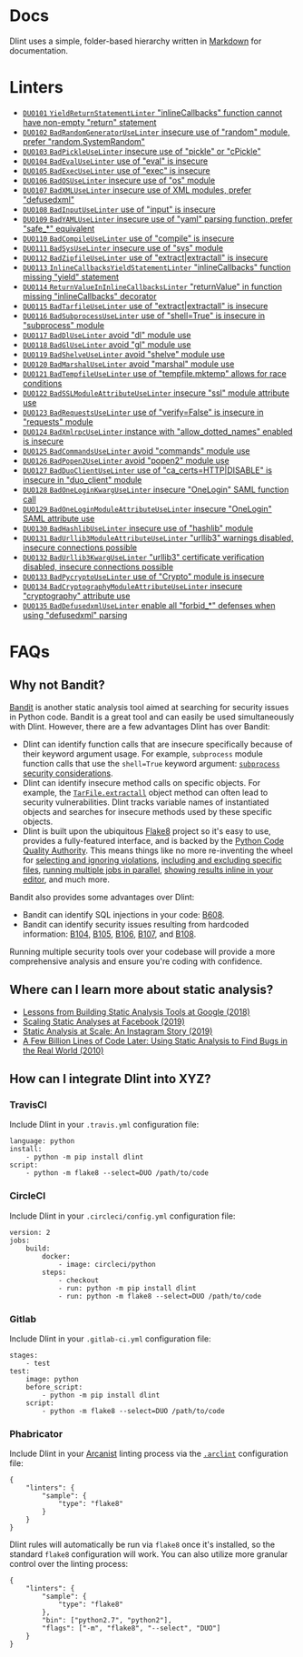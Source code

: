 # Docs

Dlint uses a simple, folder-based hierarchy written in [Markdown](https://en.wikipedia.org/wiki/Markdown) for documentation.

# Linters

* [`DUO101` `YieldReturnStatementLinter` "inlineCallbacks" function cannot have non-empty "return" statement](https://github.com/duo-labs/dlint/blob/master/docs/linters/DUO101.md)
* [`DUO102` `BadRandomGeneratorUseLinter` insecure use of "random" module, prefer "random.SystemRandom"](https://github.com/duo-labs/dlint/blob/master/docs/linters/DUO102.md)
* [`DUO103` `BadPickleUseLinter` insecure use of "pickle" or "cPickle"](https://github.com/duo-labs/dlint/blob/master/docs/linters/DUO103.md)
* [`DUO104` `BadEvalUseLinter` use of "eval" is insecure](https://github.com/duo-labs/dlint/blob/master/docs/linters/DUO104.md)
* [`DUO105` `BadExecUseLinter` use of "exec" is insecure](https://github.com/duo-labs/dlint/blob/master/docs/linters/DUO105.md)
* [`DUO106` `BadOSUseLinter` insecure use of "os" module](https://github.com/duo-labs/dlint/blob/master/docs/linters/DUO106.md)
* [`DUO107` `BadXMLUseLinter` insecure use of XML modules, prefer "defusedxml"](https://github.com/duo-labs/dlint/blob/master/docs/linters/DUO107.md)
* [`DUO108` `BadInputUseLinter` use of "input" is insecure](https://github.com/duo-labs/dlint/blob/master/docs/linters/DUO108.md)
* [`DUO109` `BadYAMLUseLinter` insecure use of "yaml" parsing function, prefer "safe_*" equivalent](https://github.com/duo-labs/dlint/blob/master/docs/linters/DUO109.md)
* [`DUO110` `BadCompileUseLinter` use of "compile" is insecure](https://github.com/duo-labs/dlint/blob/master/docs/linters/DUO110.md)
* [`DUO111` `BadSysUseLinter` insecure use of "sys" module](https://github.com/duo-labs/dlint/blob/master/docs/linters/DUO111.md)
* [`DUO112` `BadZipfileUseLinter` use of "extract|extractall" is insecure](https://github.com/duo-labs/dlint/blob/master/docs/linters/DUO112.md)
* [`DUO113` `InlineCallbacksYieldStatementLinter` "inlineCallbacks" function missing "yield" statement](https://github.com/duo-labs/dlint/blob/master/docs/linters/DUO113.md)
* [`DUO114` `ReturnValueInInlineCallbacksLinter` "returnValue" in function missing "inlineCallbacks" decorator](https://github.com/duo-labs/dlint/blob/master/docs/linters/DUO114.md)
* [`DUO115` `BadTarfileUseLinter` use of "extract|extractall" is insecure](https://github.com/duo-labs/dlint/blob/master/docs/linters/DUO115.md)
* [`DUO116` `BadSubprocessUseLinter` use of "shell=True" is insecure in "subprocess" module](https://github.com/duo-labs/dlint/blob/master/docs/linters/DUO116.md)
* [`DUO117` `BadDlUseLinter` avoid "dl" module use](https://github.com/duo-labs/dlint/blob/master/docs/linters/DUO117.md)
* [`DUO118` `BadGlUseLinter` avoid "gl" module use](https://github.com/duo-labs/dlint/blob/master/docs/linters/DUO118.md)
* [`DUO119` `BadShelveUseLinter` avoid "shelve" module use](https://github.com/duo-labs/dlint/blob/master/docs/linters/DUO119.md)
* [`DUO120` `BadMarshalUseLinter` avoid "marshal" module use](https://github.com/duo-labs/dlint/blob/master/docs/linters/DUO120.md)
* [`DUO121` `BadTempfileUseLinter` use of "tempfile.mktemp" allows for race conditions](https://github.com/duo-labs/dlint/blob/master/docs/linters/DUO121.md)
* [`DUO122` `BadSSLModuleAttributeUseLinter` insecure "ssl" module attribute use](https://github.com/duo-labs/dlint/blob/master/docs/linters/DUO122.md)
* [`DUO123` `BadRequestsUseLinter` use of "verify=False" is insecure in "requests" module](https://github.com/duo-labs/dlint/blob/master/docs/linters/DUO123.md)
* [`DUO124` `BadXmlrpcUseLinter` instance with "allow_dotted_names" enabled is insecure](https://github.com/duo-labs/dlint/blob/master/docs/linters/DUO124.md)
* [`DUO125` `BadCommandsUseLinter` avoid "commands" module use](https://github.com/duo-labs/dlint/blob/master/docs/linters/DUO125.md)
* [`DUO126` `BadPopen2UseLinter` avoid "popen2" module use](https://github.com/duo-labs/dlint/blob/master/docs/linters/DUO126.md)
* [`DUO127` `BadDuoClientUseLinter` use of "ca_certs=HTTP|DISABLE" is insecure in "duo_client" module](https://github.com/duo-labs/dlint/blob/master/docs/linters/DUO127.md)
* [`DUO128` `BadOneLoginKwargUseLinter` insecure "OneLogin" SAML function call](https://github.com/duo-labs/dlint/blob/master/docs/linters/DUO128.md)
* [`DUO129` `BadOneLoginModuleAttributeUseLinter` insecure "OneLogin" SAML attribute use](https://github.com/duo-labs/dlint/blob/master/docs/linters/DUO129.md)
* [`DUO130` `BadHashlibUseLinter` insecure use of "hashlib" module](https://github.com/duo-labs/dlint/blob/master/docs/linters/DUO130.md)
* [`DUO131` `BadUrllib3ModuleAttributeUseLinter` "urllib3" warnings disabled, insecure connections possible](https://github.com/duo-labs/dlint/blob/master/docs/linters/DUO131.md)
* [`DUO132` `BadUrllib3KwargUseLinter` "urllib3" certificate verification disabled, insecure connections possible](https://github.com/duo-labs/dlint/blob/master/docs/linters/DUO132.md)
* [`DUO133` `BadPycryptoUseLinter` use of "Crypto" module is insecure](https://github.com/duo-labs/dlint/blob/master/docs/linters/DUO133.md)
* [`DUO134` `BadCryptographyModuleAttributeUseLinter` insecure "cryptography" attribute use](https://github.com/duo-labs/dlint/blob/master/docs/linters/DUO134.md)
* [`DUO135` `BadDefusedxmlUseLinter` enable all "forbid_*" defenses when using "defusedxml" parsing](https://github.com/duo-labs/dlint/blob/master/docs/linters/DUO135.md)

# FAQs

## Why not Bandit?

[Bandit](https://bandit.readthedocs.io/en/latest/) is another static analysis
tool aimed at searching for security issues in Python code. Bandit is a great
tool and can easily be used simultaneously with Dlint. However, there are a few
advantages Dlint has over Bandit:

* Dlint can identify function calls that are insecure specifically because of
their keyword argument usage. For example, `subprocess` module function calls
that use the `shell=True` keyword argument:
[`subprocess` security considerations](https://docs.python.org/3/library/subprocess.html#security-considerations).
* Dlint can identify insecure method calls on specific objects. For example,
the [`TarFile.extractall`](https://docs.python.org/3/library/tarfile.html#tarfile.TarFile.extractall)
object method can often lead to security vulnerabilities. Dlint tracks variable
names of instantiated objects and searches for insecure methods used by these
specific objects.
* Dlint is built upon the ubiquitous [Flake8](https://flake8.pycqa.org/en/latest/)
project so it's easy to use, provides a fully-featured interface, and is backed
by the [Python Code Quality Authority](https://github.com/PyCQA). This means
things like no more re-inventing the wheel for
[selecting and ignoring violations](https://flake8.pycqa.org/en/latest/user/violations.html),
[including and excluding specific files](https://flake8.pycqa.org/en/latest/user/invocation.html),
[running multiple jobs in parallel](https://flake8.pycqa.org/en/latest/user/options.html#cmdoption-flake8-jobs),
[showing results inline in your editor](https://github.com/duo-labs/dlint#inline-editor),
and much more.

Bandit also provides some advantages over Dlint:

* Bandit can identify SQL injections in your code: [B608](https://bandit.readthedocs.io/en/latest/plugins/b608_hardcoded_sql_expressions.html).
* Bandit can identify security issues resulting from hardcoded information:
[B104](https://bandit.readthedocs.io/en/latest/plugins/b104_hardcoded_bind_all_interfaces.html),
[B105](https://bandit.readthedocs.io/en/latest/plugins/b105_hardcoded_password_string.html),
[B106](https://bandit.readthedocs.io/en/latest/plugins/b106_hardcoded_password_funcarg.html),
[B107](https://bandit.readthedocs.io/en/latest/plugins/b107_hardcoded_password_funcdef.html), and
[B108](https://bandit.readthedocs.io/en/latest/plugins/b108_hardcoded_tmp_directory.html).

Running multiple security tools over your codebase will provide a more
comprehensive analysis and ensure you're coding with confidence.

## Where can I learn more about static analysis?

* [Lessons from Building Static Analysis Tools at Google (2018)](https://cacm.acm.org/magazines/2018/4/226371-lessons-from-building-static-analysis-tools-at-google/fulltext)
* [Scaling Static Analyses at Facebook (2019)](https://cacm.acm.org/magazines/2019/8/238344-scaling-static-analyses-at-facebook/fulltext)
* [Static Analysis at Scale: An Instagram Story (2019)](https://instagram-engineering.com/static-analysis-at-scale-an-instagram-story-8f498ab71a0c)
* [A Few Billion Lines of Code Later: Using Static Analysis to Find Bugs in the Real World (2010)](https://cacm.acm.org/magazines/2010/2/69354-a-few-billion-lines-of-code-later/fulltext)

## How can I integrate Dlint into XYZ?

### TravisCI

Include Dlint in your `.travis.yml` configuration file:

```
language: python
install:
    - python -m pip install dlint
script:
    - python -m flake8 --select=DUO /path/to/code
```

### CircleCI

Include Dlint in your `.circleci/config.yml` configuration file:

```
version: 2
jobs:
    build:
        docker:
            - image: circleci/python
        steps:
            - checkout
            - run: python -m pip install dlint
            - run: python -m flake8 --select=DUO /path/to/code
```

### Gitlab

Include Dlint in your `.gitlab-ci.yml` configuration file:

```
stages:
    - test
test:
    image: python
    before_script:
        - python -m pip install dlint
    script:
        - python -m flake8 --select=DUO /path/to/code
```

### Phabricator

Include Dlint in your [Arcanist](https://secure.phabricator.com/book/phabricator/article/arcanist/)
linting process via the [`.arclint`](https://secure.phabricator.com/book/phabricator/article/arcanist_lint/)
configuration file:
```
{
    "linters": {
        "sample": {
            "type": "flake8"
        }
    }
}
```

Dlint rules will automatically be run via `flake8` once it's installed, so the
standard `flake8` configuration will work. You can also utilize more granular
control over the linting process:

```
{
    "linters": {
        "sample": {
            "type": "flake8"
        },
        "bin": ["python2.7", "python2"],
        "flags": ["-m", "flake8", "--select", "DUO"]
    }
}
```

